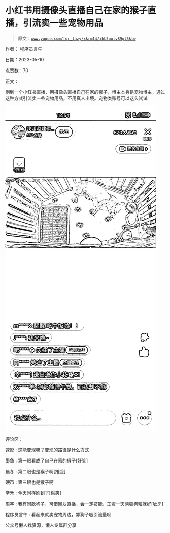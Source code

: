 # 小红书用摄像头直播自己在家的猴子直播，引流卖一些宠物用品

> 原文：[`www.yuque.com/for_lazy/xkrm14/ihb5ootv89gt5ktw`](https://www.yuque.com/for_lazy/xkrm14/ihb5ootv89gt5ktw)



作者： 程序员言午



日期：2023-05-10



点赞数：70



正文：



刷到一个小红书直播，用摄像头直播自己在家的猴子，博主本身是宠物博主，通过这种方式引流卖一些宠物用品，不用真人出境。宠物类账号可以这么试试



![](img/79474e14ad67a4177a95bc3917663f76.png)  

评论区：



速影 : 这能变现嘛？变现的路径是什么方式



墨鱼 : 第一眼看成了自己在家的猴子[奸笑]



晨冬 : 第二眼也是猴子啊[捂脸]



硬币 : 第三眼也是猴子啊



辛禾 : 今天同样刷到了[偷笑]



周宇 : 我有同款狗子，可借圈友直播，会一定技能，工资一天两顿狗粮就好[呲牙]



程序员言午 : 看起来就卖宠物周边，靠狗子吸引流量呗



公众号懒人找资源，懒人专属群分享

</ne-p>